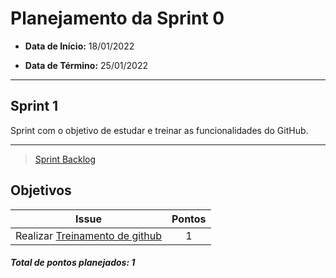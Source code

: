 # Planejamento da Sprint 0

- **Data de Início:** 18/01/2022

- **Data de Término:** 25/01/2022

---

## Sprint 1

Sprint com o objetivo de estudar e treinar as funcionalidades do GitHub.

---

> [Sprint Backlog](https://github.com/fga-eps-mds/Tema-02/milestone/1)

## Objetivos

|                                       Issue                                       | Pontos |
| :-------------------------------------------------------------------------------: | :----: |
| Realizar [Treinamento de github](https://github.com/fga-eps-mds/Tema-02/issues/7) |   1    |

<h4><i>Total de pontos planejados: 1</i></h4>
